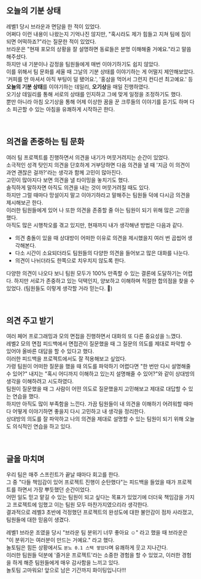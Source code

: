 ## 오늘의 기분 상태

레벨1 당시 브라운과 면담을 한 적이 있었다.  
어쩌다 이런 내용이 나왔는지 기억나진 않지만, "혹시라도 제가 힘들고 지쳐 팀에 짐이 되면 어떡하죠?"라는 질문한 적이 있었다.  
브라운은 "현재 포모의 상황을 잘 설명하면 동료들은 분명 이해해줄 거예요."라고 말씀해주셨다.   
하지만 내 기분이나 감정을 팀원들에게 매번 이야기하기도 쉽지 않았다.  
이를 위해서 팀 문화를 세울 때 그날의 기분 상태를 이야기하는 게 어떨지 제안해보았다.  
'커피를 안 마셔서 아직 부팅이 덜 됐어요.', '홍삼을 먹어서 그런지 컨디션 최고예요.' 등 **오늘의 기분 상태**를 이야기하는 데일리, **오기상**을 매일 진행하였다.  
오기상 데일리를 통해 서로의 상태를 인지하고 그에 맞게 일정을 조정하기도 했다.  
뿐만 아니라 아침 오기상을 통해 어제 이상한 꿈을 꾼 크루들의 이야기를 듣기도 하며 다소 피곤할 수 있는 아침을 유쾌하게 시작하곤 한다.  

<br>

## 의견을 존중하는 팀 문화

여러 팀 프로젝트를 진행하면서 의견을 내기가 머뭇거려지는 순간이 있었다.  
소극적인 성격 탓인지 의견을 단호하게 거부당하면 다음 의견을 낼 때 '지금 이 의견이 과연 괜찮은 걸까?'라는 생각과 함께 고민이 많아진다.  
고민이 많아지다 보면 의견을 낼 타이밍을 놓치기도 했다.  
솔직하게 말하자면 아직도 의견을 내는 것이 머뭇거려질 때도 있다.  
하지만 그럴 때마다 망설이지 말고 이야기하라고 말해주는 팀원들 덕에 다시금 의견을 제시해보곤 한다.  
이러한 팀원들에게 있어 나 또한 의견을 존중할 줄 아는 팀원이 되기 위해 많은 고민을 했다.  
아직도 많은 시행착오를 겪고 있지만, 현재까지 내가 생각해낸 방법은 다음과 같다.  

- 의견 충돌이 있을 때 상대방이 어떠한 이유로 의견을 제시했을지 여러 번 곱씹어 생각해본다.  
- 다소 시간이 소요되더라도 팀원들의 다양한 의견을 들어보고 많은 대화를 나눈다.  
- 의견이 나뉘더라도 한쪽으로 치우치지 않도록 한다.  

다양한 의견이 나오다 보니 팀원 모두가 100% 만족할 수 있는 결론에 도달하기는 어렵다.
하지만 서로가 존중하고 있는 덕택인지, 양보하고 이해하며 적절한 합의점을 찾을 수 있었다. (팀원들도 이렇게 생각할 거라 믿는다. 👀)    

<br>
     
## 의견 주고 받기

여러 페어 프로그래밍과 모의 면접을 진행하면서 대화의 또 다른 중요성을 느꼈다.  
레벨2 모의 면접 피드백에서 면접관이 질문했을 때 그 질문의 의도를 제대로 파악할 수 있어야 올바른 대답을 할 수 있다고 했다.  
이러한 피드백을 프로젝트에서도 잘 적용해보고 싶었다.  
가령 팀원이 어떠한 질문을 했을 때 의도를 파악하기 어렵다면 "한 번만 다시 설명해줄 수 있어?" 내지는 "혹시 어디까지 이해하고 있는지 설명해줄 수 있어?"와 같이 상대방의 생각을 이해하려고 시도하였다.  
팀원이 질문했을 때 그 사람이 어떤 의도로 질문했을지 고민해보고 제대로 대답할 수 있는 연습을 했다.  
하지만 아직도 많이 부족함을 느낀다. 가끔 팀원들이 내 의견을 이해하기 어려워할 때마다 어떻게 이야기하면 좋을지 다시 고민하고 내 생각을 정리한다.  
상대방의 의도를 잘 파악하고 나의 의견을 제대로 설명할 수 있는 팀원이 되기 위해 오늘도 의식적인 연습을 하고 있다.  
        
<br>

## 글을 마치며

우리 팀은 매주 스프린트가 끝날 때마다 회고를 한다.  
그 중 "다들 책임감이 있어 프로젝트 진행이 순탄했다"는 피드백을 들었을 때가 프로젝트를 하면서 가장 뿌듯했던 순간이었다.  
어떤 일도 믿고 맡길 수 있는 팀원이 되고 싶다는 목표가 있었기에 더더욱 책임감을 가지고 프로젝트에 임했고 이는 팀원 모두 마찬가지였으리라 생각한다.  
결과적으로 레벨3 초반에 걱정했던 프로젝트의 완성도에 대한 불안감이 점차 사라졌고, 팀원들에 대한 믿음이 생겼다.  

레벨1 브라운 조였을 당시 "브라운 팀 분위기 너무 좋아요 ☺️" 라고 했을 때 브라운은 "이 분위기는 여러분이 만드는 거예요." 라고 했다.  
놀토팀은 힘든 상황에서도 `분노 0.1 스택 쌓았다`며 유쾌하게 웃고 지나간다.  
이러한 팀원들 덕분에 '즐거운 프로젝트'라는 소중한 경험을 할 수 있었고, 이러한 경험을 하게 해준 팀원들에게 매우 감사함을 느끼고 있다.    
놀토팀 고마워요! 앞으로 남은 기간까지 화이팅입니다!!! 
